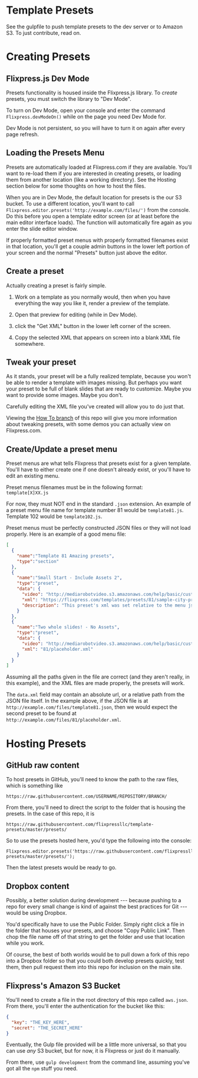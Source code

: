 # Template Presets

See the gulpfile to push template presets to the dev server or to Amazon S3. To just contribute, read on.

# Creating Presets

## Flixpress.js Dev Mode

Presets functionality is housed inside the Flixpress.js library. To *create* presets, you must switch the library to "Dev Mode".

To turn on Dev Mode, open your console and enter the command `Flixpress.devModeOn()` while on the page you need Dev Mode for.

Dev Mode is not persistent, so you will have to turn it on again after every page refresh.

## Loading the Presets Menu

Presets are automatically loaded at Flixpress.com if they are available. You'll want to re-load them if you are interested in creating presets, or loading them from another location (like a working directory). See the Hosting section below for some thoughts on how to host the files.

When you are in Dev Mode, the default location for presets is the our S3 bucket. To use a different location, you'll want to call `Flixpress.editor.presets('http://example.com/files/')` from the console. Do this before you open a template editor screen (or at least before the main editor interface loads). The function will automatically fire again as you enter the slide editor window.

If properly formatted preset menus with properly formatted filenames exist in that location, you'll get a couple admin buttons in the lower left portion of your screen and the normal "Presets" button just above the editor.

## Create a preset

Actually creating a preset is fairly simple.

1. Work on a template as you normally would, then when you have everything the way you like it, render a preview of the template.

2. Open that preview for editing (while in Dev Mode). 

3. click the "Get XML" button in the lower left corner of the screen. 

4. Copy the selected XML that appears on screen into a blank XML file somewhere.

## Tweak your preset

As it stands, your preset will be a fully realized template, because you won't be able to render a template with images missing. But perhaps you want your preset to be full of blank slides that are ready to customize. Maybe you want to provide some images. Maybe you don't.

Carefully editing the XML file you've created will allow you to do just that.

Viewing the [How To branch](https://github.com/flixpressllc/template-presets/tree/how-to-make-presets) of this repo will give you more information about tweaking presets, with some demos you can actually view on Flixpress.com.

## Create/Update a preset menu

Preset menus are what tells Flixpress that presets exist for a given template. You'll have to either create one if one doesn't already exist, or you'll have to edit an existing menu.

Preset menus filenames must be in the following format:  
`template[X]XX.js`

For now, they must NOT end in the standard `.json` extension. An example of a preset menu file name for template number 81 would be `template81.js`. Template 102 would be `template102.js`.

Preset menus must be perfectly constructed JSON files or they will not load properly. Here is an example of a good menu file:

```json
[
  {
    "name":"Template 81 Amazing presets",
    "type":"section"
  },
  {
    "name":"Small Start - Include Assets 2",
    "type":"preset",
    "data": {
      "video": "http://mediarobotvideo.s3.amazonaws.com/help/basic/customizing-text.mp4",
      "xml": "https://flixpress.com/templates/presets/81/sample-city-pro-preview.xml",
      "description": "This preset's xml was set relative to the menu json file."
    }
  },
  {
    "name":"Two whole slides! - No Assets",
    "type":"preset",
    "data": {
      "video": "http://mediarobotvideo.s3.amazonaws.com/help/basic/customizing-text.mp4",
      "xml": "81/placeholder.xml"
    }
  }
]
```

Assuming all the paths given in the file are correct (and they aren't really, in this example), and the XML files are made properly, the presets will work.

The `data.xml` field may contain an absolute url, or a relative path from the JSON file itself. In the example above, if the JSON file is at `http://example.com/files/template81.json`, then we would expect the second preset to be found at `http://example.com/files/81/placeholder.xml`.

# Hosting Presets

## GitHub raw content

To host presets in GitHub, you'll need to know the path to the raw files, which is something like

```
https://raw.githubusercontent.com/USERNAME/REPOSITORY/BRANCH/
```

From there, you'll need to direct the script to the folder that is housing the presets. In the case of this repo, it is

```
https://raw.githubusercontent.com/flixpressllc/template-presets/master/presets/
```

So to use the presets hosted here, you'd type the following into the console:

```
Flixpress.editor.presets('https://raw.githubusercontent.com/flixpressllc/template-presets/master/presets/');
```

Then the latest presets would be ready to go.

## Dropbox content

Possibly, a better solution during development --- because pushing to a repo for every small change is kind of against the best practices for Git --- would be using Dropbox.

You'd specifically have to use the Public Folder. Simply right click a file in the folder that houses your presets, and choose "Copy Public Link". Then chop the file name off of that string to get the folder and use that location while you work.

Of course, the best of both worlds would be to pull down a fork of this repo into a Dropbox folder so that you could both develop presets quickly, test them, then pull request them into this repo for inclusion on the main site.

## Flixpress's Amazon S3 Bucket

You'll need to create a file in the root directory of this repo called `aws.json`. From there, you'll enter the authentication for the bucket like this:

```json
{
  "key": "THE_KEY_HERE",
  "secret": "THE_SECRET_HERE"
}
```

Eventually, the Gulp file provided will be a little more universal, so that you can use *any* S3 bucket, but for now, it is Flixpress or just do it manually.

From there, use `gulp development` from the command line, assuming you've got all the `npm` stuff you need.